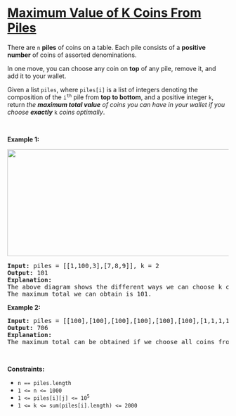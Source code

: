 # [Maximum Value of K Coins From Piles](https://leetcode.com/problems/maximum-value-of-k-coins-from-piles/)
<p>There are <code>n</code> <strong>piles</strong> of coins on a table. Each pile consists of a <strong>positive number</strong> of coins of assorted denominations.</p>

<p>In one move, you can choose any coin on <strong>top</strong> of any pile, remove it, and add it to your wallet.</p>

<p>Given a list <code>piles</code>, where <code>piles[i]</code> is a list of integers denoting the composition of the <code>i<sup>th</sup></code> pile from <strong>top to bottom</strong>, and a positive integer <code>k</code>, return <em>the <strong>maximum total value</strong> of coins you can have in your wallet if you choose <strong>exactly</strong></em> <code>k</code> <em>coins optimally</em>.</p>

<p>&nbsp;</p>
<p><strong class="example">Example 1:</strong></p>
<img alt="" src="https://assets.leetcode.com/uploads/2019/11/09/e1.png" style="width: 600px; height: 243px;">
<pre><strong>Input:</strong> piles = [[1,100,3],[7,8,9]], k = 2
<strong>Output:</strong> 101
<strong>Explanation:</strong>
The above diagram shows the different ways we can choose k coins.
The maximum total we can obtain is 101.
</pre>

<p><strong class="example">Example 2:</strong></p>

<pre><strong>Input:</strong> piles = [[100],[100],[100],[100],[100],[100],[1,1,1,1,1,1,700]], k = 7
<strong>Output:</strong> 706
<strong>Explanation:
</strong>The maximum total can be obtained if we choose all coins from the last pile.
</pre>

<p>&nbsp;</p>
<p><strong>Constraints:</strong></p>

<ul>
	<li><code>n == piles.length</code></li>
	<li><code>1 &lt;= n &lt;= 1000</code></li>
	<li><code>1 &lt;= piles[i][j] &lt;= 10<sup>5</sup></code></li>
	<li><code>1 &lt;= k &lt;= sum(piles[i].length) &lt;= 2000</code></li>
</ul>
